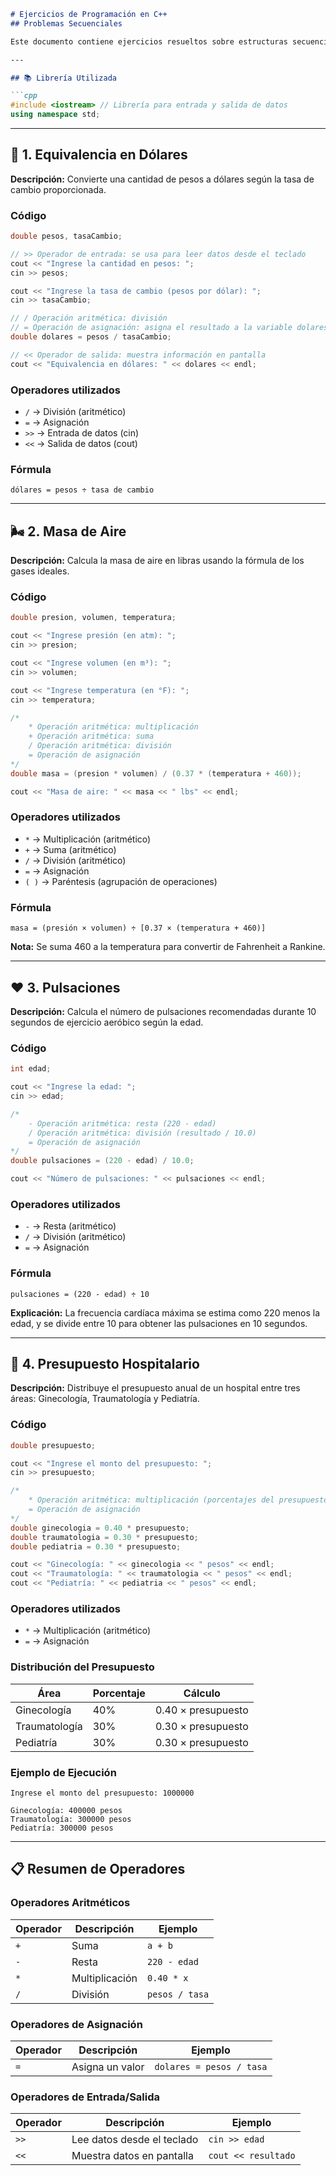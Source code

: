 ```markdown
# Ejercicios de Programación en C++
## Problemas Secuenciales

Este documento contiene ejercicios resueltos sobre estructuras secuenciales en C++, donde las instrucciones se ejecutan una tras otra de forma lineal.

---

## 📚 Librería Utilizada

```cpp
#include <iostream> // Librería para entrada y salida de datos
using namespace std;
```

---

## 💱 1. Equivalencia en Dólares

**Descripción:** Convierte una cantidad de pesos a dólares según la tasa de cambio proporcionada.

### Código

```cpp
double pesos, tasaCambio;

// >> Operador de entrada: se usa para leer datos desde el teclado
cout << "Ingrese la cantidad en pesos: ";
cin >> pesos;

cout << "Ingrese la tasa de cambio (pesos por dólar): ";
cin >> tasaCambio;

// / Operación aritmética: división
// = Operación de asignación: asigna el resultado a la variable dolares
double dolares = pesos / tasaCambio;

// << Operador de salida: muestra información en pantalla
cout << "Equivalencia en dólares: " << dolares << endl;
```

### Operadores utilizados
- `/` → División (aritmético)
- `=` → Asignación
- `>>` → Entrada de datos (cin)
- `<<` → Salida de datos (cout)

### Fórmula
```
dólares = pesos ÷ tasa de cambio
```

---

## 🌬️ 2. Masa de Aire

**Descripción:** Calcula la masa de aire en libras usando la fórmula de los gases ideales.

### Código

```cpp
double presion, volumen, temperatura;

cout << "Ingrese presión (en atm): ";
cin >> presion;

cout << "Ingrese volumen (en m³): ";
cin >> volumen;

cout << "Ingrese temperatura (en °F): ";
cin >> temperatura;

/*  
    * Operación aritmética: multiplicación
    + Operación aritmética: suma
    / Operación aritmética: división
    = Operación de asignación
*/
double masa = (presion * volumen) / (0.37 * (temperatura + 460));

cout << "Masa de aire: " << masa << " lbs" << endl;
```

### Operadores utilizados
- `*` → Multiplicación (aritmético)
- `+` → Suma (aritmético)
- `/` → División (aritmético)
- `=` → Asignación
- `( )` → Paréntesis (agrupación de operaciones)

### Fórmula
```
masa = (presión × volumen) ÷ [0.37 × (temperatura + 460)]
```

**Nota:** Se suma 460 a la temperatura para convertir de Fahrenheit a Rankine.

---

## ❤️ 3. Pulsaciones

**Descripción:** Calcula el número de pulsaciones recomendadas durante 10 segundos de ejercicio aeróbico según la edad.

### Código

```cpp
int edad;

cout << "Ingrese la edad: ";
cin >> edad;

/*  
    - Operación aritmética: resta (220 - edad)
    / Operación aritmética: división (resultado / 10.0)
    = Operación de asignación
*/
double pulsaciones = (220 - edad) / 10.0;

cout << "Número de pulsaciones: " << pulsaciones << endl;
```

### Operadores utilizados
- `-` → Resta (aritmético)
- `/` → División (aritmético)
- `=` → Asignación

### Fórmula
```
pulsaciones = (220 - edad) ÷ 10
```

**Explicación:** La frecuencia cardíaca máxima se estima como 220 menos la edad, y se divide entre 10 para obtener las pulsaciones en 10 segundos.

---

## 🏥 4. Presupuesto Hospitalario

**Descripción:** Distribuye el presupuesto anual de un hospital entre tres áreas: Ginecología, Traumatología y Pediatría.

### Código

```cpp
double presupuesto;

cout << "Ingrese el monto del presupuesto: ";
cin >> presupuesto;

/*  
    * Operación aritmética: multiplicación (porcentajes del presupuesto)
    = Operación de asignación
*/
double ginecologia = 0.40 * presupuesto;
double traumatologia = 0.30 * presupuesto;
double pediatria = 0.30 * presupuesto;

cout << "Ginecología: " << ginecologia << " pesos" << endl;
cout << "Traumatología: " << traumatologia << " pesos" << endl;
cout << "Pediatría: " << pediatria << " pesos" << endl;
```

### Operadores utilizados
- `*` → Multiplicación (aritmético)
- `=` → Asignación

### Distribución del Presupuesto

| Área           | Porcentaje | Cálculo             |
|----------------|------------|---------------------|
| Ginecología    | 40%        | 0.40 × presupuesto  |
| Traumatología  | 30%        | 0.30 × presupuesto  |
| Pediatría      | 30%        | 0.30 × presupuesto  |

### Ejemplo de Ejecución

```
Ingrese el monto del presupuesto: 1000000

Ginecología: 400000 pesos
Traumatología: 300000 pesos
Pediatría: 300000 pesos
```

---

## 📋 Resumen de Operadores

### Operadores Aritméticos
| Operador | Descripción      | Ejemplo      |
|----------|------------------|--------------|
| `+`      | Suma             | `a + b`      |
| `-`      | Resta            | `220 - edad` |
| `*`      | Multiplicación   | `0.40 * x`   |
| `/`      | División         | `pesos / tasa` |

### Operadores de Asignación
| Operador | Descripción              | Ejemplo           |
|----------|--------------------------|-------------------|
| `=`      | Asigna un valor          | `dolares = pesos / tasa` |

### Operadores de Entrada/Salida
| Operador | Descripción                    | Ejemplo           |
|----------|--------------------------------|-------------------|
| `>>`     | Lee datos desde el teclado     | `cin >> edad`     |
| `<<`     | Muestra datos en pantalla      | `cout << resultado` |
